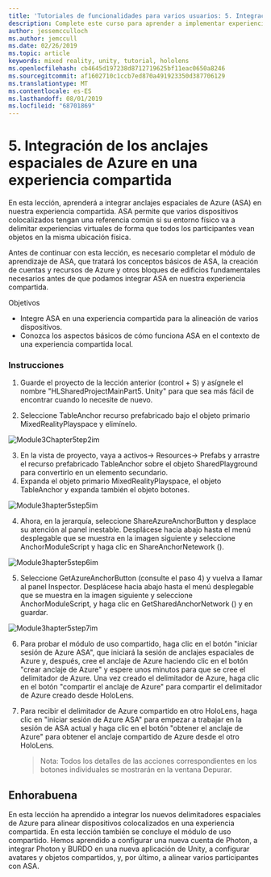 ```yaml
---
title: 'Tutoriales de funcionalidades para varios usuarios: 5. Integración de los anclajes espaciales de Azure en una experiencia compartida'
description: Complete este curso para aprender a implementar experiencias compartidas multiusuario en una aplicación de HoloLens 2.
author: jessemcculloch
ms.author: jemccull
ms.date: 02/26/2019
ms.topic: article
keywords: mixed reality, unity, tutorial, hololens
ms.openlocfilehash: cb4645d197238d8712719625bf11eac0650a8246
ms.sourcegitcommit: af1602710c1ccb7ed870a491923350d387706129
ms.translationtype: MT
ms.contentlocale: es-ES
ms.lasthandoff: 08/01/2019
ms.locfileid: "68701869"
---
```

# <a name="5-integrating-azure-spatial-anchors-into-a-shared-experience"></a>5. Integración de los anclajes espaciales de Azure en una experiencia compartida

En esta lección, aprenderá a integrar anclajes espaciales de Azure (ASA) en nuestra experiencia compartida. ASA permite que varios dispositivos colocalizados tengan una referencia común si su entorno físico va a delimitar experiencias virtuales de forma que todos los participantes vean objetos en la misma ubicación física.

Antes de continuar con esta lección, es necesario completar el módulo de aprendizaje de ASA, que tratará los conceptos básicos de ASA, la creación de cuentas y recursos de Azure y otros bloques de edificios fundamentales necesarios antes de que podamos integrar ASA en nuestra experiencia compartida.

Objetivos

- Integre ASA en una experiencia compartida para la alineación de varios dispositivos.
- Conozca los aspectos básicos de cómo funciona ASA en el contexto de una experiencia compartida local.

### <a name="instructions"></a>Instrucciones

1. Guarde el proyecto de la lección anterior (control + S) y asígnele el nombre "HLSharedProjectMainPart5. Unity" para que sea más fácil de encontrar cuando lo necesite de nuevo.

2. Seleccione TableAnchor recurso prefabricado bajo el objeto primario MixedRealityPlayspace y elimínelo.

![Module3Chapter5tep2im](images/module3chapter5step2im.PNG)

3.  En la vista de proyecto, vaya a activos-> Resources-> Prefabs y arrastre el recurso prefabricado TableAnchor sobre el objeto SharedPlayground para convertirlo en un elemento secundario.
4.  Expanda el objeto primario MixedRealityPlayspace, el objeto TableAnchor y expanda también el objeto botones. 

![Module3hapter5step5im](images/module3chapter5step5im.PNG)

4. Ahora, en la jerarquía, seleccione ShareAzureAnchorButton y desplace su atención al panel inestable. Desplácese hacia abajo hasta el menú desplegable que se muestra en la imagen siguiente y seleccione AnchorModuleScript y haga clic en ShareAnchorNetework ().

![Module3hapter5step6im](images/module3chapter5step6im.PNG)

5. Seleccione GetAzureAnchorButton (consulte el paso 4) y vuelva a llamar al panel Inspector. Desplácese hacia abajo hasta el menú desplegable que se muestra en la imagen siguiente y seleccione AnchorModuleScript, y haga clic en GetSharedAnchorNetwork () y en guardar.

![Module3hapter5step7im](images/module3chapter5step7im.PNG)

6. Para probar el módulo de uso compartido, haga clic en el botón "iniciar sesión de Azure ASA", que iniciará la sesión de anclajes espaciales de Azure y, después, cree el anclaje de Azure haciendo clic en el botón "crear anclaje de Azure" y espere unos minutos para que se cree el delimitador de Azure. Una vez creado el delimitador de Azure, haga clic en el botón "compartir el anclaje de Azure" para compartir el delimitador de Azure creado desde HoloLens.

7. Para recibir el delimitador de Azure compartido en otro HoloLens, haga clic en "iniciar sesión de Azure ASA" para empezar a trabajar en la sesión de ASA actual y haga clic en el botón "obtener el anclaje de Azure" para obtener el anclaje compartido de Azure desde el otro HoloLens.

   > Nota: Todos los detalles de las acciones correspondientes en los botones individuales se mostrarán en la ventana Depurar.

## <a name="congratulations"></a>Enhorabuena

En esta lección ha aprendido a integrar los nuevos delimitadores espaciales de Azure para alinear dispositivos colocalizados en una experiencia compartida. En esta lección también se concluye el módulo de uso compartido. Hemos aprendido a configurar una nueva cuenta de Photon, a integrar Photon y BURDO en una nueva aplicación de Unity, a configurar avatares y objetos compartidos, y, por último, a alinear varios participantes con ASA. 

